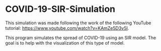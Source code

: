 # COVID-19-SIR-Simulation
This simulation was made following the work of the following YouTube tutorial: https://www.youtube.com/watch?v=KAmZe5D3v5I.

This program simulates the spread of COVID-19 using an SIR model. The goal is to help with the visualization of this type of model.
